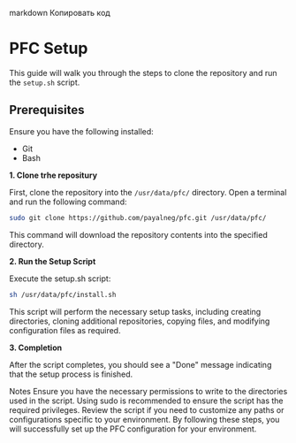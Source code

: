markdown
Копировать код
# PFC Setup

This guide will walk you through the steps to clone the repository and run the `setup.sh` script.

## Prerequisites

Ensure you have the following installed:
- Git
- Bash

**1. Clone trhe repositury**

First, clone the repository into the `/usr/data/pfc/` directory. Open a terminal and run the following command:

```bash
sudo git clone https://github.com/payalneg/pfc.git /usr/data/pfc/
```
This command will download the repository contents into the specified directory.

**2. Run the Setup Script**

Execute the setup.sh script:

```bash
sh /usr/data/pfc/install.sh
```
This script will perform the necessary setup tasks, including creating directories, cloning additional repositories, copying files, and modifying configuration files as required.

**3. Completion**

After the script completes, you should see a "Done" message indicating that the setup process is finished.

Notes
Ensure you have the necessary permissions to write to the directories used in the script. Using sudo is recommended to ensure the script has the required privileges.
Review the script if you need to customize any paths or configurations specific to your environment.
By following these steps, you will successfully set up the PFC configuration for your environment.
